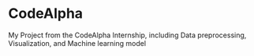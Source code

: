 # CodeAlpha
My Project from the CodeAlpha Internship, including Data preprocessing, Visualization, and Machine learning model
